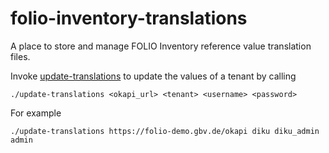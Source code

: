 # folio-inventory-translations
A place to store and manage FOLIO Inventory reference value translation files.

Invoke [update-translations](update-translations) to update the values of a tenant by calling
```
./update-translations <okapi_url> <tenant> <username> <password>
```
For example
```
./update-translations https://folio-demo.gbv.de/okapi diku diku_admin admin
```
